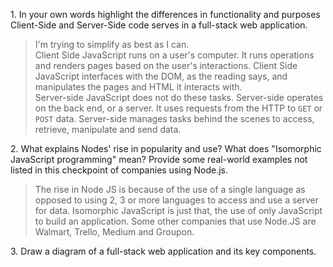 1\. In your own words highlight the differences in functionality and purposes Client-Side and Server-Side code serves in a full-stack web application.<br/> 
>I'm trying to simplify as best as I can.<br>Client Side JavaScript runs on a user's computer. It runs operations and renders pages based on the user's interactions. Client Side JavaScript interfaces with the DOM, as the reading says, and manipulates the pages and HTML it interacts with.<br>Server-side JavaScript does not do these tasks. Server-side operates on the back end, or a server. It uses requests from the HTTP to `GET` or `POST` data. Server-side manages tasks behind the scenes to access, retrieve, manipulate and send data.

2\.   What explains Nodes' rise in popularity and use? What does "Isomorphic JavaScript programming" mean? Provide some real-world examples not listed in this checkpoint of companies using Node.js.<br/>
>The rise in Node JS is because of the use of a single language as opposed to using 2, 3 or more languages to access and use a server for data. Isomorphic JavaScript is just that, the use of only JavaScript to build an application. Some other companies that use Node.JS are Walmart, Trello, Medium and Groupon.

3\. Draw a diagram of a full-stack web application and its key components.